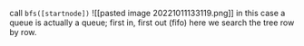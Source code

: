 call `bfs([startnode])`
![[pasted image 20221011133119.png]]
in this case a queue is actually a queue; first in, first out (fifo)
here we search the tree row by row.